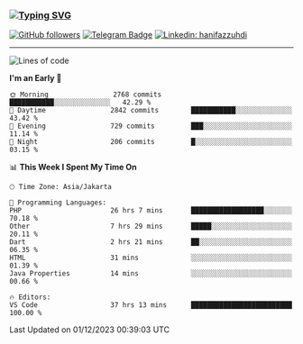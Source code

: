 ### [![Typing SVG](https://readme-typing-svg.herokuapp.com?font=lato&size=22&lines=Hi+There+👋)](https://git.io/typing-svg) 

[![GitHub followers](https://img.shields.io/github/followers/hanifazzuhdi?label=Follow&style=social)](https://github.com/hanifazzuhdi/?tab=follow) 
[![Telegram Badge](https://img.shields.io/badge/-hanif0198-blue?style=social&logo=telegram&link=https://www.t.me/hanif0198/)](https://www.t.me/hanif0198/) 
[![Linkedin: hanifazzuhdi](https://img.shields.io/badge/-hanifazzuhdi-blue?style=flat-square&logo=Linkedin&logoColor=white&link=https://www.linkedin.com/in/hanif-az-zuhdi-69688019b/)](https://www.linkedin.com/in/hanif-az-zuhdi-69688019b/) 

<hr/>

<!--START_SECTION:waka-->
![Lines of code](https://img.shields.io/badge/From%20Hello%20World%20I%27ve%20Written-40.0%20million%20lines%20of%20code-blue)

**I'm an Early 🐤** 

```text
🌞 Morning                2768 commits        ███████████░░░░░░░░░░░░░░   42.29 % 
🌆 Daytime                2842 commits        ███████████░░░░░░░░░░░░░░   43.42 % 
🌃 Evening                729 commits         ███░░░░░░░░░░░░░░░░░░░░░░   11.14 % 
🌙 Night                  206 commits         █░░░░░░░░░░░░░░░░░░░░░░░░   03.15 % 
```


📊 **This Week I Spent My Time On** 

```text
🕑︎ Time Zone: Asia/Jakarta

💬 Programming Languages: 
PHP                      26 hrs 7 mins       ██████████████████░░░░░░░   70.18 % 
Other                    7 hrs 29 mins       █████░░░░░░░░░░░░░░░░░░░░   20.11 % 
Dart                     2 hrs 21 mins       ██░░░░░░░░░░░░░░░░░░░░░░░   06.35 % 
HTML                     31 mins             ░░░░░░░░░░░░░░░░░░░░░░░░░   01.39 % 
Java Properties          14 mins             ░░░░░░░░░░░░░░░░░░░░░░░░░   00.66 % 

🔥 Editors: 
VS Code                  37 hrs 13 mins      █████████████████████████   100.00 % 
```


 Last Updated on 01/12/2023 00:39:03 UTC
<!--END_SECTION:waka-->

